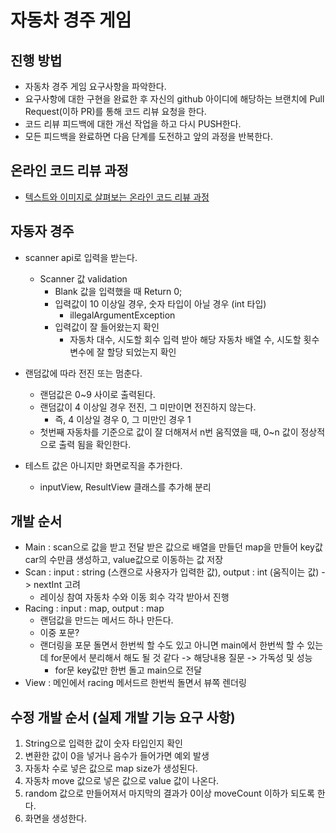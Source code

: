 # 자동차 경주 게임
## 진행 방법
* 자동차 경주 게임 요구사항을 파악한다.
* 요구사항에 대한 구현을 완료한 후 자신의 github 아이디에 해당하는 브랜치에 Pull Request(이하 PR)를 통해 코드 리뷰 요청을 한다.
* 코드 리뷰 피드백에 대한 개선 작업을 하고 다시 PUSH한다.
* 모든 피드백을 완료하면 다음 단계를 도전하고 앞의 과정을 반복한다.

## 온라인 코드 리뷰 과정
* [텍스트와 이미지로 살펴보는 온라인 코드 리뷰 과정](https://github.com/next-step/nextstep-docs/tree/master/codereview)

## 자동자 경주 

* scanner api로 입력을 받는다.
    * Scanner 값 validation
        * Blank 값을 입력했을 때 Return 0;
        * 입력값이 10 이상일 경우, 숫자 타입이 아닐 경우 (int 타입) 
            * illegalArgumentException
        * 입력값이 잘 들어왔는지 확인
            * 자동차 대수, 시도할 회수 입력 받아 해당 자동차 배열 수, 시도할 횟수 변수에 잘 할당 되었는지 확인

* 랜덤값에 따라 전진 또는 멈춘다.
    * 랜덤값은 0~9 사이로 출력된다.
    * 랜덤값이 4 이상일 경우 전진, 그 미만이면 전진하지 않는다.
        * 즉, 4 이상일 경우 0, 그 미만인 경우 1
    * 첫번째 자동차를 기준으로 값이 잘 더해져서 n번 움직였을 때, 0~n 값이 정상적으로 출력 됨을 확인한다.

* 테스트 값은 아니지만 화면로직을 추가한다.
    * inputView, ResultView 클래스를 추가해 분리
    
## 개발 순서

* Main : scan으로 값을 받고 전달 받은 값으로 배열을 만들던 map을 만들어 key값 car의 수만큼 생성하고, value값으로 이동하는 값 저장
* Scan : input : string (스캔으로 사용자가 입력한 값), output : int (움직이는 값) -> nextInt 고려
    * 레이싱 참여 자동차 수와 이동 회수 각각 받아서 진행
* Racing : input : map, output : map
    * 랜덤값을 만드는 메서드 하나 만든다.
    * 이중 포문?
    * 랜더링을 포문 돌면서 한번씩 할 수도 있고 아니면 main에서 한번씩 할 수 있는데 for문에서 분리해서 해도 될 것 같다 -> 해당내용 질문 -> 가독성 및 성능
        * for문 key값만 한번 돌고 main으로 전달
* View : 메인에서 racing 메서드르 한번씩 돌면서 뷰쪽 렌더링

## 수정 개발 순서 (실제 개발 기능 요구 사항)
1. String으로 입력한 값이 숫자 타입인지 확인
2. 변환한 값이 0을 넣거나 음수가 들어가면 예외 발생
3. 자동차 수로 넣은 값으로 map size가 생성된다.
4. 자동차 move 값으로 넣은 값으로 value 값이 나온다.
5. random 값으로 만들어져서 마지막의 결과가 0이상 moveCount 이하가 되도록 한다.
6. 화면을 생성한다.